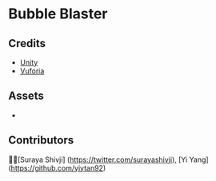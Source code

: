# Bubble Blaster


## Credits
- [Unity](https://unity3d.com/)
- [Vuforia](https://www.vuforia.com/)

## Assets
- 

## Contributors
👌🏼[Suraya Shivji] (https://twitter.com/surayashivji), [Yi Yang] (https://github.com/yiytan92)